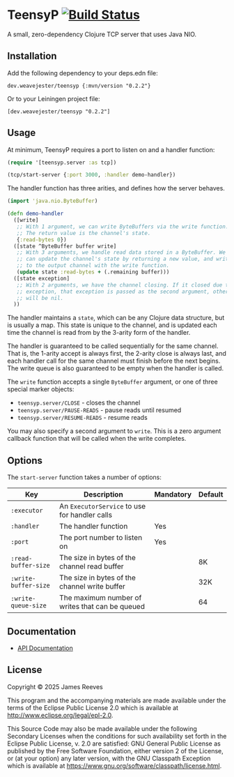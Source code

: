 # TeensyP [![Build Status](https://github.com/weavejester/teensyp/actions/workflows/test.yml/badge.svg)](https://github.com/weavejester/teensyp/actions/workflows/test.yml)

A small, zero-dependency Clojure TCP server that uses Java NIO.

## Installation

Add the following dependency to your deps.edn file:

    dev.weavejester/teensyp {:mvn/version "0.2.2"}

Or to your Leiningen project file:

    [dev.weavejester/teensyp "0.2.2"]

## Usage

At minimum, TeensyP requires a port to listen on and a handler function:

```clojure
(require '[teensyp.server :as tcp])

(tcp/start-server {:port 3000, :handler demo-handler})
```

The handler function has three arities, and defines how the server
behaves.

```clojure
(import 'java.nio.ByteBuffer)

(defn demo-handler
  ([write]
   ;; With 1 argument, we can write ByteBuffers via the write function.
   ;; The return value is the channel's state.
   {:read-bytes 0})
  ([state ^ByteBuffer buffer write]
   ;; With 3 arguments, we handle read data stored in a ByteBuffer. We
   ;; can update the channel's state by returning a new value, and write
   ;; to the output channel with the write function.
   (update state :read-bytes + (.remaining buffer)))
  ([state exception]
   ;; With 2 arguments, we have the channel closing. If it closed due to an
   ;; exception, that exception is passed as the second argument, otherwise it
   ;; will be nil.
  ))
```

The handler maintains a `state`, which can be any Clojure data
structure, but is usually a map. This state is unique to the channel,
and is updated each time the channel is read from by the 3-arity form of
the handler.

The handler is guaranteed to be called sequentially for the same
channel. That is, the 1-arity accept is always first, the 2-arity close
is always last, and each handler call for the same channel must finish
before the next begins. The write queue is also guaranteed to be empty
when the handler is called.

The `write` function accepts a single `ByteBuffer` argument, or one of
three special marker objects:

- `teensyp.server/CLOSE`        - closes the channel
- `teensyp.server/PAUSE-READS`  - pause reads until resumed
- `teensyp.server/RESUME-READS` - resume reads

You may also specify a second argument to `write`. This is a zero
argument callback function that will be called when the write completes.

## Options

The `start-server` function takes a number of options:

| Key                  | Description                                     | Mandatory | Default |
|----------------------|-------------------------------------------------|-----------|---------|
| `:executor`          | An `ExecutorService` to use for handler calls   |           |         |
| `:handler`           | The handler function                            | Yes       |         |
| `:port`              | The port number to listen on                    | Yes       |         |
| `:read-buffer-size`  | The size in bytes of the channel read buffer    |           | 8K      |
| `:write-buffer-size` | The size in bytes of the channel write buffer   |           | 32K     |
| `:write-queue-size`  | The maximum number of writes that can be queued |           | 64      |

## Documentation

- [API Documentation](https://weavejester.github.io/teensyp)

## License

Copyright © 2025 James Reeves

This program and the accompanying materials are made available under the
terms of the Eclipse Public License 2.0 which is available at
http://www.eclipse.org/legal/epl-2.0.

This Source Code may also be made available under the following Secondary
Licenses when the conditions for such availability set forth in the Eclipse
Public License, v. 2.0 are satisfied: GNU General Public License as published by
the Free Software Foundation, either version 2 of the License, or (at your
option) any later version, with the GNU Classpath Exception which is available
at https://www.gnu.org/software/classpath/license.html.
